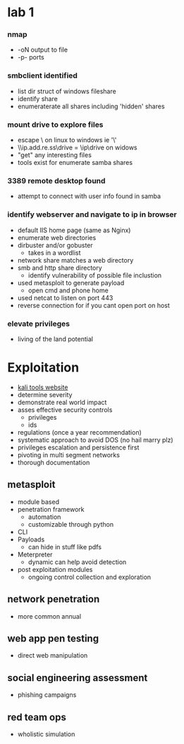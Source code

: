 # lab 1

### nmap

- -oN output to file
- -p- ports

### smbclient identified

- list dir struct of windows fileshare
- identify share
- enumeraterate all shares including 'hidden' shares

### mount drive to explore files

- escape \\ on linux to windows ie '\\'
- \\\\ip.add.re.ss\\drive = \\ip\\drive on widows
- "get" any interesting files
- tools exist for enumerate samba shares

### 3389 remote desktop found

- attempt to connect with user info found in samba

### identify webserver and navigate to ip in browser

- default IIS home page (same as Nginx)
- enumerate web directories
- dirbuster and/or gobuster
  - takes in a wordlist
- network share matches a web directory
- smb and http share directory
  - identify vulnerability of possible file inclustion
- used metasploit to generate payload
  - open cmd and phone home
- used netcat to listen on port 443
- reverse connection for if you cant open port on host

### elevate privileges

- living of the land potential

# Exploitation

- [kali tools website](https://www.kali.org/tools/)
- determine severity
- demonstrate real world impact
- asses effective security controls
  - privileges
  - ids
- regulations (once a year recommendation)
- systematic approach to avoid DOS (no hail marry plz)
- privileges escalation and persistence first
- pivoting in multi segment networks
- thorough documentation

## metasploit

- module based
- penetration framework
  - automation
  - customizable through python
- CLI
- Payloads
  - can hide in stuff like pdfs
- Meterpreter
  - dynamic can help avoid detection
- post exploitation modules
  - ongoing control collection and exploration

## network penetration

- more common annual

## web app pen testing

- direct web manipulation

## social engineering assessment

- phishing campaigns

## red team ops

- wholistic simulation
